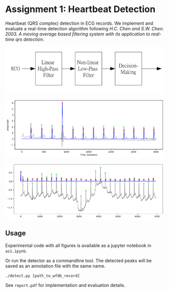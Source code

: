 # Assignment 1: Heartbeat Detection

Heartbeat (QRS complex) detection in ECG records. We implement and evaluate a real-time detection algorithm following *H.C. Chen and S.W. Chen. 2003. A moving average based filtering system with its application to real-time qrs detection*.

![Algorithm pipeline](figs/algo.png)

![Peak detections on the s20011 LTST record](figs/detects.png)

![Peak detections on the 121 MIT record with challenging baseline wander](figs/wander.png)


## Usage

Experimental code with all figures is available as a jupyter notebook in `as1.ipynb`.

Or run the detector as a commandline tool. The detected peaks will be saved as an annotation file with the same name.
```
./detect.py [path_to_wfdb_record]
```

See `report.pdf` for implementation and evaluation details.
